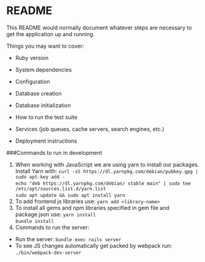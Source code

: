 # README

This README would normally document whatever steps are necessary to get the
application up and running.

Things you may want to cover:

* Ruby version

* System dependencies

* Configuration

* Database creation

* Database initialization

* How to run the test suite

* Services (job queues, cache servers, search engines, etc.)

* Deployment instructions

###Commands to run in development
1. When working with JavaScript we are using yarn to install our packages. Install Yarn with: 
`curl -sS https://dl.yarnpkg.com/debian/pubkey.gpg | sudo apt-key add -`\
`echo "deb https://dl.yarnpkg.com/debian/ stable main" | sudo tee /etc/apt/sources.list.d/yarn.list`\
`sudo apt update && sudo apt install yarn`
2. To add frontend js libraries use:
`yarn add <library-name>`
3. To install all gems and npm libraries specified in gem file and package.json use:
`yarn install`\
`bundle install`
4. Commands to run the server:
 * Run the server: `bundle exec rails server`
 * To see JS changes automatically get packed by webpack run: `./bin/webpack-dev-server`
